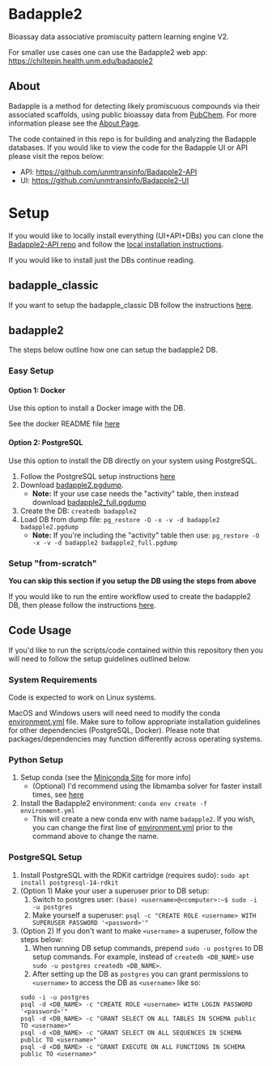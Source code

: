 # Badapple2

Bioassay data associative promiscuity pattern learning engine V2.

For smaller use cases one can use the Badapple2 web app: https://chiltepin.health.unm.edu/badapple2

## About

Badapple is a method for detecting likely promiscuous compounds via their associated scaffolds, using public bioassay data from [PubChem](https://pubchem.ncbi.nlm.nih.gov/). For more information please see the [About Page](https://chiltepin.health.unm.edu/badapple2/about.html).

The code contained in this repo is for building and analyzing the Badapple databases. If you would like to view the code for the Badapple UI or API please visit the repos below:

- API: https://github.com/unmtransinfo/Badapple2-API
- UI: https://github.com/unmtransinfo/Badapple2-UI

# Setup

If you would like to locally install everything (UI+API+DBs) you can clone the [Badapple2-API repo](https://github.com/unmtransinfo/Badapple2-API) and follow the [local installation instructions](https://github.com/unmtransinfo/Badapple2-API?tab=readme-ov-file#setup-local-installation).

If you would like to install just the DBs continue reading.

## badapple_classic

If you want to setup the badapple_classic DB follow the instructions [here](badapple1_comparison/README.md).

## badapple2

The steps below outline how one can setup the badapple2 DB.

### Easy Setup

#### Option 1: Docker

Use this option to install a Docker image with the DB.

See the docker README file [here](docker/README.md#badapple2)

#### Option 2: PostgreSQL

Use this option to install the DB directly on your system using PostgreSQL.

1. Follow the PostgreSQL setup instructions [here](#postgresql-setup)
2. Download [badapple2.pgdump](https://unmtid-dbs.net/download/Badapple2/badapple2.pgdump).
   - **Note:** If your use case needs the "activity" table, then instead download [badapple2_full.pgdump](https://unmtid-dbs.net/download/Badapple2/badapple2_full.pgdump)
3. Create the DB: `createdb badapple2`
4. Load DB from dump file: `pg_restore -O -x -v -d badapple2 badapple2.pgdump`
   - **Note:** If you're including the "activity" table then use: `pg_restore -O -x -v -d badapple2 badapple2_full.pgdump`

### Setup "from-scratch"

**You can skip this section if you setup the DB using the steps from above**

If you would like to run the entire workflow used to create the badapple2 DB, then please follow the instructions [here](snakemake/README.md).

## Code Usage

If you'd like to run the scripts/code contained within this repository then you will need to follow the setup guidelines outlined below.

### System Requirements

Code is expected to work on Linux systems.

MacOS and Windows users will need need to modify the conda [environment.yml](environment.yml) file. Make sure to follow appropriate installation guidelines for other dependencies (PostgreSQL, Docker). Please note that packages/dependencies may function differently across operating systems.

### Python Setup

1. Setup conda (see the [Miniconda Site](https://conda.github.io/conda-libmamba-solver/user-guide/) for more info)
   - (Optional) I'd recommend using the libmamba solver for faster install times, see [here](https://conda.github.io/conda-libmamba-solver/user-guide/)
2. Install the Badapple2 environment: `conda env create -f environment.yml`
   - This will create a new conda env with name `badapple2`. If you wish, you can change the first line of [environment.yml](environment.yml) prior to the command above to change the name.

### PostgreSQL Setup

1. Install PostgreSQL with the RDKit cartridge (requires sudo):
   `sudo apt install postgresql-14-rdkit`
2. (Option 1) Make your user a superuser prior to DB setup:
   1. Switch to postgres user: `(base) <username>@<computer>:~$ sudo -i -u postgres`
   2. Make yourself a superuser: `psql -c "CREATE ROLE <username> WITH SUPERUSER PASSWORD '<password>'"`
3. (Option 2) If you don't want to make `<username>` a superuser, follow the steps below:
   1. When running DB setup commands, prepend `sudo -u postgres` to DB setup commands. For example, instead of `createdb <DB_NAME>` use `sudo -u postgres createdb <DB_NAME>`.
   2. After setting up the DB as `postgres` you can grant permissions to `<username>` to access the DB as `<username>` like so:
   ```
   sudo -i -u postgres
   psql -d <DB_NAME> -c "CREATE ROLE <username> WITH LOGIN PASSWORD '<password>'"
   psql -d <DB_NAME> -c "GRANT SELECT ON ALL TABLES IN SCHEMA public TO <username>"
   psql -d <DB_NAME> -c "GRANT SELECT ON ALL SEQUENCES IN SCHEMA public TO <username>"
   psql -d <DB_NAME> -c "GRANT EXECUTE ON ALL FUNCTIONS IN SCHEMA public TO <username>"
   ```

